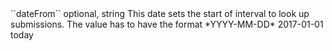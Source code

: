 <tr><td>``dateFrom``</td>
	
<td>optional, string</td>

<td>This date sets the start of interval to look up submissions.
The value has to have the format *YYYY-MM-DD*</td>
	
<td>2017-01-01</td>
	
<td>today</td>
	
</tr>
